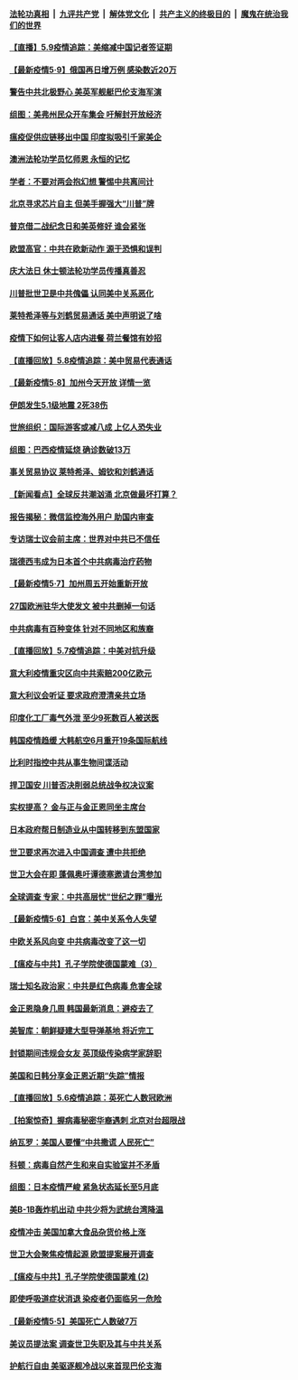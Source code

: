 

####  [法轮功真相](../../../../basic/blob/master/README.md?t=05092231) &nbsp;|&nbsp; [九评共产党](../../../../9ping.md/blob/master/README.md?t=05092231) &nbsp;|&nbsp; [解体党文化](../../../../jtdwh.md/blob/master/README.md?t=05092231)  &nbsp;|&nbsp; [共产主义的终极目的](../../../../gczydzjmd.md/blob/master/README.md?t=05092231) &nbsp;|&nbsp; [魔鬼在统治我们的世界](../../../../mgztzwmdsj.md/blob/master/README.md?t=05092231) 

#### [【直播】5.9疫情追踪：美缩减中国记者签证期](../pages/nsc418/n12095312.md?t=05092231) 

#### [【最新疫情5·9】俄国再日增万例 感染数近20万](../pages/nsc418/n12094519.md?t=05092231) 

#### [警告中共北极野心 美英军舰艇巴伦支海军演](../pages/nsc418/n12095131.md?t=05092231) 

#### [组图：美弗州民众开车集会 吁解封开放经济](../pages/nsc418/n12094642.md?t=05092231) 

#### [瘟疫促供应链移出中国 印度拟吸引千家美企](../pages/nsc418/n12094189.md?t=05092231) 

#### [澳洲法轮功学员忆师恩 永恒的记忆](../pages/nsc418/n12093999.md?t=05092231) 

#### [学者：不要对两会抱幻想 警惕中共离间计](../pages/nsc418/n12094136.md?t=05092231) 

#### [北京寻求芯片自主 但美手握强大“川普”牌](../pages/nsc418/n12093978.md?t=05092231) 

#### [普京借二战纪念日和美英修好 谁会紧张](../pages/nsc418/n12093912.md?t=05092231) 

#### [欧盟高官：中共在欧新动作 源于恐惧和误判](../pages/nsc418/n12093790.md?t=05092231) 

#### [庆大法日 休士顿法轮功学员传播真善忍](../pages/nsc418/n12092804.md?t=05092231) 

#### [川普批世卫是中共傀儡 认同美中关系恶化](../pages/nsc418/n12093756.md?t=05092231) 

#### [莱特希泽等与刘鹤贸易通话 美中声明说了啥](../pages/nsc418/n12093423.md?t=05092231) 

#### [疫情下如何让客人店内进餐 荷兰餐馆有妙招](../pages/nsc418/n12093214.md?t=05092231) 

#### [【直播回放】5.8疫情追踪：美中贸易代表通话](../pages/nsc418/n12093103.md?t=05092231) 

#### [【最新疫情5·8】加州今天开放 详情一览](../pages/nsc418/n12088365.md?t=05092231) 

#### [伊朗发生5.1级地震 2死38伤](../pages/nsc418/n12093090.md?t=05092231) 

#### [世旅组织：国际游客或减八成 上亿人恐失业](../pages/nsc418/n12092734.md?t=05092231) 

#### [组图：巴西疫情延烧 确诊数破13万](../pages/nsc418/n12089682.md?t=05092231) 

#### [事关贸易协议 莱特希泽、姆钦和刘鹤通话](../pages/nsc418/n12092122.md?t=05092231) 

#### [【新闻看点】全球反共潮汹涌 北京做最坏打算？](../pages/nsc418/n12091113.md?t=05092231) 

#### [报告揭秘：微信监控海外用户 助国内审查](../pages/nsc418/n12091199.md?t=05092231) 

#### [专访瑞士议会前主席：世界对中共已不信任](../pages/nsc418/n12091364.md?t=05092231) 

#### [瑞德西韦成为日本首个中共病毒治疗药物](../pages/nsc418/n12091166.md?t=05092231) 

#### [【最新疫情5·7】加州周五开始重新开放](../pages/nsc418/n12088561.md?t=05092231) 

#### [27国欧洲驻华大使发文 被中共删掉一句话](../pages/nsc418/n12090653.md?t=05092231) 

#### [中共病毒有百种变体 针对不同地区和族裔](../pages/nsc418/n12090534.md?t=05092231) 

#### [【直播回放】5.7疫情追踪：中美对抗升级](../pages/nsc418/n12090116.md?t=05092231) 

#### [意大利疫情重灾区向中共索赔200亿欧元](../pages/nsc418/n12090074.md?t=05092231) 

#### [意大利议会听证 要求政府澄清亲共立场](../pages/nsc418/n12089985.md?t=05092231) 

#### [印度化工厂毒气外泄 至少9死数百人被送医](../pages/nsc418/n12089865.md?t=05092231) 

#### [韩国疫情趋缓 大韩航空6月重开19条国际航线](../pages/nsc418/n12089931.md?t=05092231) 

#### [比利时指控中共从事生物间谍活动](../pages/nsc418/n12088699.md?t=05092231) 

#### [捍卫国安 川普否决削弱总统战争权决议案](../pages/nsc418/n12088849.md?t=05092231) 

#### [实权提高？ 金与正与金正恩同坐主席台](../pages/nsc418/n12088419.md?t=05092231) 

#### [日本政府帮日制造业从中国转移到东盟国家](../pages/nsc418/n12088136.md?t=05092231) 

#### [世卫要求再次进入中国调查 遭中共拒绝](../pages/nsc418/n12088138.md?t=05092231) 

#### [世卫大会在即 蓬佩奥吁谭德塞邀请台湾参加](../pages/nsc418/n12088309.md?t=05092231) 

#### [全球调查 专家：中共高层忧“世纪之罪”曝光](../pages/nsc418/n12088248.md?t=05092231) 

#### [【最新疫情5·6】白宫：美中关系令人失望](../pages/nsc418/n12085797.md?t=05092231) 

#### [中欧关系风向变 中共病毒改变了这一切](../pages/nsc418/n12087998.md?t=05092231) 

#### [【瘟疫与中共】孔子学院使德国蒙难（3）](../pages/nsc418/n12079809.md?t=05092231) 

#### [瑞士知名政治家：中共是红色病毒 危害全球](../pages/nsc418/n12087864.md?t=05092231) 

#### [金正恩隐身几周 韩国最新消息：避疫去了](../pages/nsc418/n12087931.md?t=05092231) 

#### [美智库：朝鲜疑建大型导弹基地 将近完工](../pages/nsc418/n12087833.md?t=05092231) 

#### [封锁期间违规会女友 英顶级传染病学家辞职](../pages/nsc418/n12087600.md?t=05092231) 

#### [美国和日韩分享金正恩近期“失踪”情报](../pages/nsc418/n12087507.md?t=05092231) 

#### [【直播回放】5.6疫情追踪：英死亡人数冠欧洲](../pages/nsc418/n12087417.md?t=05092231) 

#### [【拍案惊奇】握病毒秘密华裔遇刺 北京对台超限战](../pages/nsc418/n12086030.md?t=05092231) 

#### [纳瓦罗：美国人要懂“中共撒谎 人民死亡”](../pages/nsc418/n12085419.md?t=05092231) 

#### [科顿：病毒自然产生和来自实验室并不矛盾](../pages/nsc418/n12085647.md?t=05092231) 

#### [组图：日本疫情严峻 紧急状态延长至5月底](../pages/nsc418/n12083944.md?t=05092231) 

#### [美B-1B轰炸机出动 中共少将为武统台湾降温](../pages/nsc418/n12085708.md?t=05092231) 

#### [疫情冲击 美国加拿大食品杂货价格上涨](../pages/nsc418/n12085691.md?t=05092231) 

#### [世卫大会聚焦疫情起源 欧盟提案展开调查](../pages/nsc418/n12085584.md?t=05092231) 

#### [【瘟疫与中共】孔子学院使德国蒙难 (2)](../pages/nsc418/n12042259.md?t=05092231) 

#### [即使呼吸道症状消退 染疫者仍面临另一危险](../pages/nsc418/n12085297.md?t=05092231) 

#### [【最新疫情5·5】美国死亡人数破7万](../pages/nsc418/n12083279.md?t=05092231) 

#### [美议员提法案 调查世卫失职及其与中共关系](../pages/nsc418/n12085196.md?t=05092231) 

#### [护航行自由 美驱逐舰冷战以来首现巴伦支海](../pages/nsc418/n12085123.md?t=05092231) 

